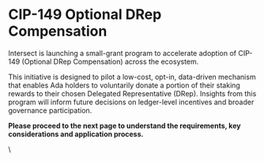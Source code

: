 # CIP-149 Optional DRep Compensation

Intersect is launching a small-grant program to accelerate adoption of CIP-149 (Optional DRep Compensation) across the ecosystem.

This initiative is designed to pilot a low-cost, opt-in, data-driven mechanism that enables Ada holders to voluntarily donate a portion of their staking rewards to their chosen Delegated Representative (DRep). Insights from this program will inform future decisions on ledger-level incentives and broader governance participation.

**Please proceed to the next page to understand the requirements, key considerations and application process.**

\

